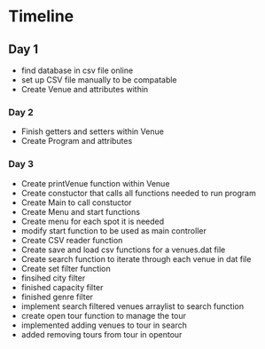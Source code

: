 # Timeline
## Day 1
* find database in csv file online
* set up CSV file manually to be compatable
* Create Venue and attributes within
### Day 2
* Finish getters and setters within Venue
* Create Program and attributes
### Day 3
* Create printVenue function within Venue
* Create constuctor that calls all functions needed to run program
* Create Main to call constuctor
* Create Menu and start functions
* Create menu for each spot it is needed
* modify start function to be used as main controller
* Create CSV reader function
* Create save and load csv functions for a venues.dat file
* Create search function to iterate through each venue in dat file
* Create set filter function
* finsihed city filter
* finished capacity filter
* finished genre filter
* implement search filtered venues arraylist to search function
* create open tour function to manage the tour
* implemented adding venues to tour in search
* added removing tours from tour in opentour
